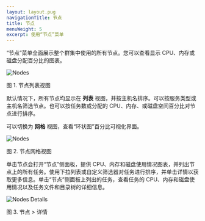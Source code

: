 ```yaml
---
layout: layout.pug
navigationTitle: 节点
title: 节点
menuWeight: 5
excerpt: 使用“节点”菜单
---
```


“节点”菜单全面展示整个群集中使用的所有节点。您可以查看显示 CPU、内存或磁盘分配百分比的图表。

![Nodes](/cn/1.11/img/nodes-ee.png)

图 1. 节点列表视图

默认情况下，所有节点均显示在 **列表** 视图，并按主机名排序。可以按服务类型或主机名筛选节点。也可以按任务数或分配的 CPU、内存、或磁盘空间百分比对节点进行排序。

可以切换为 **网格** 视图，查看“环状图”百分比可视化界面。

![Nodes](/cn/1.11/img/nodes-donuts-ee.png)

图 2. 节点网格视图

单击节点会打开“节点”侧面板，提供 CPU、内存和磁盘使用情况图表，并列出节点上的所有任务。使用下拉列表或自定义筛选器对任务进行排序，并单击详情以获取更多信息。单击“节点”侧面板上列出的任务，查看任务的 CPU、内存和磁盘使用情况以及任务文件和目录树的详细信息。

![Nodes Details](/cn/1.11/img/nodes-details.png)

图 3. 节点 > 详情
